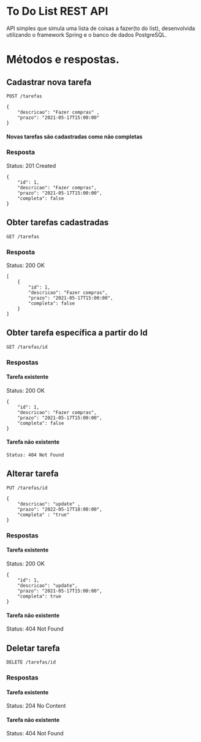 # To Do List REST API

API simples que simula uma lista de coisas a fazer(to do list), desenvolvida utilizando o framework Spring e o banco de dados PostgreSQL.

# Métodos e respostas.

## Cadastrar nova tarefa

`POST /tarefas`

  
  	{
		"descricao": "Fazer compras" ,
		"prazo": "2021-05-17T15:00:00"
	}
    
  #### Novas tarefas são cadastradas como não completas
  
  ### Resposta
  
   Status: 201 Created
    
   	{
     	"id": 1,
      	"descricao": "Fazer compras",
      	"prazo": "2021-05-17T15:00:00",
      	"completa": false
    }


## Obter tarefas cadastradas

`GET /tarefas`

### Resposta

  Status: 200 OK

	[
		{
			"id": 1,
			"descricao": "Fazer compras",
			"prazo": "2021-05-17T15:00:00",
			"completa": false
		}
	]
  
## Obter tarefa específica a partir do Id

`GET /tarefas/id`
  
    
  ### Respostas
  
  #### Tarefa existente  
  
  Status: 200 OK
    
    {
    	"id": 1,
      	"descricao": "Fazer compras",
      	"prazo": "2021-05-17T15:00:00",
      	"completa": false
    }
    
   #### Tarefa não existente
    Status: 404 Not Found


## Alterar tarefa

`PUT /tarefas/id`
  
    {
		"descricao": "update" ,
		"prazo": "2022-05-17T18:00:00",
		"completa" : "true"
    }
    
  ### Respostas
  
   #### Tarefa existente  
   
   Status: 200 OK
    
    {
    	"id": 1,
      	"descricao": "update",
      	"prazo": "2021-05-17T15:00:00",
      	"completa": true
    }
    
   #### Tarefa não existente
   Status: 404 Not Found


## Deletar tarefa

`DELETE /tarefas/id`
  
  ### Respostas
  
   #### Tarefa existente  
   Status: 204 No Content
    
   #### Tarefa não existente
   Status: 404 Not Found



